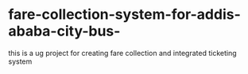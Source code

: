 # fare-collection-system-for-addis-ababa-city-bus-
this is a ug project for creating fare collection and integrated ticketing system
